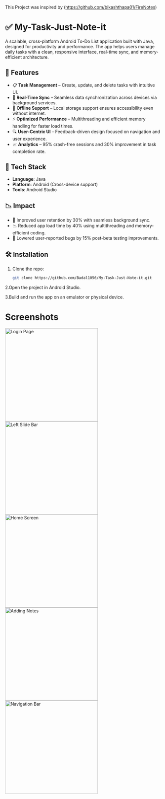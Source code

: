 This Project was inspired by (https://github.com/bikashthapa01/FireNotes)

# ✅ My-Task-Just-Note-it
A scalable, cross-platform Android To-Do List application built with Java, designed for productivity and performance. The app helps users manage daily tasks with a clean, responsive interface, real-time sync, and memory-efficient architecture.

## 📲 Features
- 📋 **Task Management** – Create, update, and delete tasks with intuitive UI.
- 🔄 **Real-Time Sync** – Seamless data synchronization across devices via background services.
- 💾 **Offline Support** – Local storage support ensures accessibility even without internet.
- ⚡ **Optimized Performance** – Multithreading and efficient memory handling for faster load times.
- 🔍 **User-Centric UI** – Feedback-driven design focused on navigation and user experience.
- 📈 **Analytics** – 95% crash-free sessions and 30% improvement in task completion rate.

## 🚀 Tech Stack
- **Language**: Java  
- **Platform**: Android (Cross-device support)    
- **Tools**: Android Studio

## 📉 Impact
- 🧠 Improved user retention by 30% with seamless background sync.
- 📉 Reduced app load time by 40% using multithreading and memory-efficient coding.
- 🐛 Lowered user-reported bugs by 15% post-beta testing improvements.

## 🛠️ Installation
1. Clone the repo:
   ```bash
   git clone https://github.com/Badal1056/My-Task-Just-Note-it.git
   
2.Open the project in Android Studio.

3.Build and run the app on an emulator or physical device.

# Screenshots
<img src="https://github.com/user-attachments/assets/7bb367b6-9531-441b-9322-fa00eb7c76fe" alt="Login Page" width="300"/>
<img src="https://github.com/user-attachments/assets/775762f8-852b-463a-8644-705f2b625fea" alt="Left Slide Bar" width="300"/>
<img src="https://github.com/user-attachments/assets/557a524a-7577-40cb-8787-546f390d9d3c" alt="Home Screen" width="300"/>
<img src="https://github.com/user-attachments/assets/54f2ece4-6270-4835-b57d-f89fcffe8a65" alt="Adding Notes" width="300"/>
<img src="https://github.com/user-attachments/assets/07a566a4-e3dd-437a-8ebc-4e175e34f256" alt="Navigation Bar" width="300"/>

